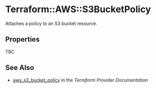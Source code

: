 # Terraform::AWS::S3BucketPolicy

Attaches a policy to an S3 bucket resource.

## Properties

TBC

## See Also

* [aws_s3_bucket_policy](https://www.terraform.io/docs/providers/aws/r/s3_bucket_policy.html) in the _Terraform Provider Documentation_